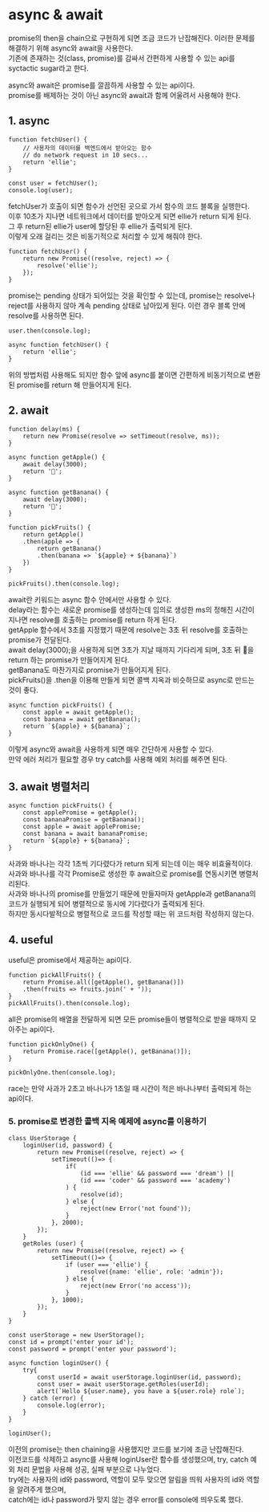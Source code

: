 # async & await

promise의 then을 chain으로 구현하게 되면 조금 코드가 난잡해진다. 이러한 문제를 해결하기 위해 async와 await을 사용한다.  
기존에 존재하는 것(class, promise)를 감싸서 간편하게 사용할 수 있는 api를 syctactic sugar라고 한다.  

async와 await은 promise를 깔끔하게 사용할 수 있는 api이다.  
promise를 배제하는 것이 아닌 async와 await과 함께 어울려서 사용해야 한다.  

## 1. async
```
function fetchUser() {
    // 사용자의 데이터를 백엔드에서 받아오는 함수
    // do network request in 10 secs...
    return 'ellie';
}

const user = fetchUser();
console.log(user);
```

fetchUser가 호출이 되면 함수가 선언된 곳으로 가서 함수의 코드 블록을 실행한다.   
이후 10초가 지나면 네트워크에서 데이터를 받아오게 되면 ellie가 return 되게 된다.  
그 후 return된 ellie가 user에 할당된 후 ellie가 출력되게 된다.  
이렇게 오래 걸리는 것은 비동기적으로 처리할 수 있게 해줘야 한다.  

```
function fetchUser() {
    return new Promise((resolve, reject) => {
        resolve('ellie');
    });
}
```
promise는 pending 상태가 되어있는 것을 확인할 수 있는데, promise는 resolve나 reject를 사용하지 않아 계속 pending 상태로 남아있게 된다. 이런 경우 블록 안에 resolve를 사용하면 된다.  

```
user.then(console.log);

async function fetchUser() {
    return 'ellie';
}
```
위의 방법처럼 사용해도 되지만 함수 앞에 async를 붙이면 간편하게 비동기적으로 변환된 promise를 return 해 만들어지게 된다.  

## 2. await
```
function delay(ms) {
    return new Promise(resolve => setTimeout(resolve, ms));
}

async function getApple() {
    await delay(3000);
    return '🍎';
}

async function getBanana() {
    await delay(3000);
    return '🍌';
}

function pickFruits() {
    return getApple()
    .then(apple => {
        return getBanana()
        .then(banana => `${apple} + ${banana}`)
    })
}

pickFruits().then(console.log);
```

await란 키워드는 async 함수 안에서만 사용할 수 있다.  
delay라는 함수는 새로운 promise를 생성하는데 임의로 생성한 ms의 정해진 시간이 지나면 resolve를 호출하는 promise를 return 하게 된다.  
getApple 함수에서 3초를 지정했기 때문에 resolve는 3초 뒤 resolve를 호출하는 promise가 전달된다.  
await delay(3000);을 사용하게 되면 3초가 지날 때까지 기다리게 되며, 3초 뒤 🍎을 return 하는 promise가 만들어지게 된다.  
getBanana도 마찬가지로 promise가 만들어지게 된다.  
pickFruits()을 .then을 이용해 만들게 되면 콜백 지옥과 비슷하므로 async로 만드는 것이 좋다.  
```
async function pickFruits() {
    const apple = await getApple();
    const banana = await getBanana();
    return `${apple} + ${banana}`;
}
```
이렇게 async와 await을 사용하게 되면 매우 간단하게 사용할 수 있다.  
만약 에러 처리가 필요할 경우 try catch를 사용해 예외 처리를 해주면 된다.  

## 3. await 병렬처리
```
async function pickFruits() {
    const applePromise = getApple();
    const bananaPromise = getBanana();
    const apple = await applePromise;
    const banana = await bananaPromise;
    return `${apple} + ${banana}`;
}
```
사과와 바나나는 각각 1초씩 기다렸다가 return 되게 되는데 이는 매우 비효율적이다.  
사과와 바나나를 각각 Promise로 생성한 후 await으로 promise를 연동시키면 병렬처리된다.  
사과와 바나나의 promise를 만들었기 때문에 만들자마자 getApple과 getBanana의 코드가 실행되게 되어 병렬적으로 동시에 기다렸다가 출력되게 된다.  
하지만 동시다발적으로 병렬적으로 코드를 작성할 때는 위 코드처럼 작성하지 않는다.  

## 4. useful
useful은 promise에서 제공하는 api이다.  
```
function pickAllFruits() {
    return Promise.all([getApple(), getBanana()])
    .then(fruits => fruits.join(' + '));
}
pickAllFruits().then(console.log);
```
all은 promise의 배열을 전달하게 되면 모든 promise들이 병렬적으로 받을 때까지 모아주는 api이다.  
```
function pickOnlyOne() {
    return Promise.race([getApple(), getBanana()]);
}

pickOnlyOne.then(console.log);
```
race는 만약 사과가 2초고 바나나가 1초일 때 시간이 적은 바나나부터 출력되게 하는 api이다.  

### 5. promise로 변경한 콜백 지옥 예제에 async를 이용하기
```
class UserStorage {
    loginUser(id, password) {
        return new Promise((resolve, reject) => {
            setTimeout(()=> {
                if(
                    (id === 'ellie' && password === 'dream') || 
                    (id === 'coder' && password === 'academy')
                ) {
                    resolve(id);
                } else {
                    reject(new Error('not found'));
                }
            }, 2000);
        });
    }
    getRoles (user) {
        return new Promise((resolve, reject) => {
            setTimeout(()=> {
                if (user === 'ellie') {
                    resolve({name: 'ellie', role: 'admin'});
                } else {
                    reject(new Error('no access'));
                }
            }, 1000);
        });
    }
}

const userStorage = new UserStorage();
const id = prompt('enter your id');
const password = prompt('enter your password');

async function loginUser() {
    try{
        const userId = await userStorage.loginUser(id, password);
        const user = await userStorage.getRoles(userId);
        alert(`Hello ${user.name}, you have a ${user.role} role`);
    } catch (error) {
        console.log(error);
    }
}

loginUser();
```

이전의 promise는 then chaining을 사용했지만 코드를 보기에 조금 난잡해진다.  
이전코드를 삭제하고 async를 사용해 loginUser란 함수를 생성했으며, try, catch 예외 처리 문법을 사용해 성공, 실패 부분으로 나누었다.  
try에는 사용자의 id와 password, 역할이 모두 맞으면 알림을 띄워 사용자의 id와 역할을 알려주게 했으며,  
catch에는 id나 password가 맞지 않는 경우 error를 console에 띄우도록 했다.  

